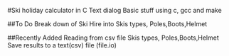 #Ski holiday calculator in C
Text dialog
Basic stuff using c, gcc and make

##To Do
Break down of Ski Hire into
Skis types, Poles,Boots,Helmet

##Recently Added
Reading from csv file
Skis types, Poles,Boots,Helmet
Save results to a text(csv) file (file.io)
